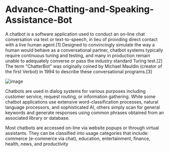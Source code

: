 # Advance-Chatting-and-Speaking-Assistance-Bot
A chatbot is a software application used to conduct an on-line chat conversation via text or text-to-speech, in lieu of providing direct contact with a live human agent.[1] Designed to convincingly simulate the way a human would behave as a conversational partner, chatbot systems typically require continuous tuning and testing, and many in production remain unable to adequately converse or pass the industry standard Turing test.[2] The term "ChatterBot" was originally coined by Michael Mauldin (creator of the first Verbot) in 1994 to describe these conversational programs.[3]

![image](https://user-images.githubusercontent.com/83292052/120691468-20ed7880-c4c4-11eb-822a-e0e974da531b.png)

Chatbots are used in dialog systems for various purposes including customer service, request routing, or information gathering. While some chatbot applications use extensive word-classification processes, natural language processors, and sophisticated AI, others simply scan for general keywords and generate responses using common phrases obtained from an associated library or database.

Most chatbots are accessed on-line via website popups or through virtual assistants. They can be classified into usage categories that include: commerce (e-commerce via chat), education, entertainment, finance, health, news, and productivity
